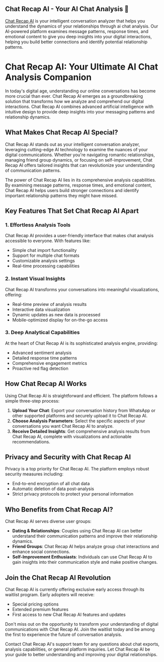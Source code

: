 ## Chat Recap AI - Your AI Chat Analysis 💌

[Chat Recap AI](https://chatrecapai.org) is your intelligent conversation analyzer that helps you understand the dynamics of your relationships through ai chat analysis. Our AI-powered platform examines message patterns, response times, and emotional content to give you deep insights into your digital interactions, helping you build better connections and identify potential relationship patterns.

# Chat Recap AI: Your Ultimate AI Chat Analysis Companion

In today's digital age, understanding our online conversations has become more crucial than ever. Chat Recap AI emerges as a groundbreaking solution that transforms how we analyze and comprehend our digital interactions. Chat Recap AI combines advanced artificial intelligence with intuitive design to provide deep insights into your messaging patterns and relationship dynamics.

## What Makes Chat Recap AI Special?

Chat Recap AI stands out as your intelligent conversation analyzer, leveraging cutting-edge AI technology to examine the nuances of your digital communications. Whether you're navigating romantic relationships, managing friend group dynamics, or focusing on self-improvement, Chat Recap AI offers tailored insights that can revolutionize your understanding of communication patterns.

The power of Chat Recap AI lies in its comprehensive analysis capabilities. By examining message patterns, response times, and emotional content, Chat Recap AI helps users build stronger connections and identify important relationship patterns they might have missed.

## Key Features That Set Chat Recap AI Apart

### 1. Effortless Analysis Tools
Chat Recap AI provides a user-friendly interface that makes chat analysis accessible to everyone. With features like:
- Simple chat import functionality
- Support for multiple chat formats
- Customizable analysis settings
- Real-time processing capabilities

### 2. Instant Visual Insights
Chat Recap AI transforms your conversations into meaningful visualizations, offering:
- Real-time preview of analysis results
- Interactive data visualization
- Dynamic updates as new data is processed
- Mobile-optimized display for on-the-go access

### 3. Deep Analytical Capabilities
At the heart of Chat Recap AI is its sophisticated analysis engine, providing:
- Advanced sentiment analysis
- Detailed response time patterns
- Comprehensive engagement metrics
- Proactive red flag detection

## How Chat Recap AI Works

Using Chat Recap AI is straightforward and efficient. The platform follows a simple three-step process:

1. **Upload Your Chat**: Export your conversation history from WhatsApp or other supported platforms and securely upload it to Chat Recap AI.
2. **Choose Analysis Parameters**: Select the specific aspects of your conversations you want Chat Recap AI to analyze.
3. **Receive Detailed Insights**: Get comprehensive analysis results from Chat Recap AI, complete with visualizations and actionable recommendations.

## Privacy and Security with Chat Recap AI

Privacy is a top priority for Chat Recap AI. The platform employs robust security measures including:
- End-to-end encryption of all chat data
- Automatic deletion of data post-analysis
- Strict privacy protocols to protect your personal information

## Who Benefits from Chat Recap AI?

Chat Recap AI serves diverse user groups:

- **Dating & Relationships**: Couples using Chat Recap AI can better understand their communication patterns and improve their relationship dynamics.
- **Friend Groups**: Chat Recap AI helps analyze group chat interactions and enhance social connections.
- **Self-Improvement Enthusiasts**: Individuals can use Chat Recap AI to gain insights into their communication style and make positive changes.

## Join the Chat Recap AI Revolution

Chat Recap AI is currently offering exclusive early access through its waitlist program. Early adopters will receive:
- Special pricing options
- Extended premium features
- First access to new Chat Recap AI features and updates

Don't miss out on the opportunity to transform your understanding of digital communications with Chat Recap AI. Join the waitlist today and be among the first to experience the future of conversation analysis.

Contact Chat Recap AI's support team for any questions about chat exports, analysis capabilities, or general platform inquiries. Let Chat Recap AI be your guide to better understanding and improving your digital relationships.

<!--
**chatrecapai/chatrecapai** is a ✨ _special_ ✨ repository because its `README.md` (this file) appears on your GitHub profile.

Here are some ideas to get you started:

- 🔭 I’m currently working on ...
- 🌱 I’m currently learning ...
- 👯 I’m looking to collaborate on ...
- 🤔 I’m looking for help with ...
- 💬 Ask me about ...
- 📫 How to reach me: ...
- 😄 Pronouns: ...
- ⚡ Fun fact: ...
-->
